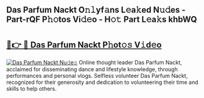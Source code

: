 ## Das Parfum Nackt O𝚗𝚕yf𝚊ns L𝚎a𝚔ed N𝚞𝚍es - Part-rQF P𝚑𝚘tos Vi𝚍𝚎o - H𝚘𝚝 Part L𝚎a𝚔s khbWQ

# <h2><a href="http://kf646rw.oniu.top/?m=Das+Parfum+Nackt">🔗👉 🔴 Das Parfum Nackt P𝚑ot𝚘𝚜 V𝚒d𝚎o</a></h2>

[![Das Parfum Nackt Nu𝚍e𝚜](https://i.imgur.com/0qMVB7G.gif)](http://kf646rw.oniu.top/?m=Das+Parfum+Nackt)
Online thought leader Das Parfum Nackt, acclaimed for disseminating dance and lifestyle knowledge, through performances and personal vlogs. Selfless volunteer Das Parfum Nackt, recognized for their generosity and dedication to volunteering their time and skills to help others.  

